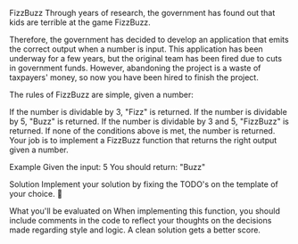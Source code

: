 FizzBuzz
Through years of research, the government has found out that kids are terrible at the game FizzBuzz.

Therefore, the government has decided to develop an application that emits the correct output when a number is input. This application has been underway for a few years, but the original team has been fired due to cuts in government funds. However, abandoning the project is a waste of taxpayers' money, so now you have been hired to finish the project.

The rules of FizzBuzz are simple, given a number:

If the number is dividable by 3, "Fizz" is returned.
If the number is dividable by 5, "Buzz" is returned.
If the number is dividable by 3 and 5, "FizzBuzz" is returned.
If none of the conditions above is met, the number is returned.
Your job is to implement a FizzBuzz function that returns the right output given a number.

Example
Given the input: 5
You should return: "Buzz"

Solution
Implement your solution by fixing the TODO's on the template of your choice. 🙂

What you'll be evaluated on
When implementing this function, you should include comments in the code to reflect your thoughts on the decisions made regarding style and logic. A clean solution gets a better score. 
